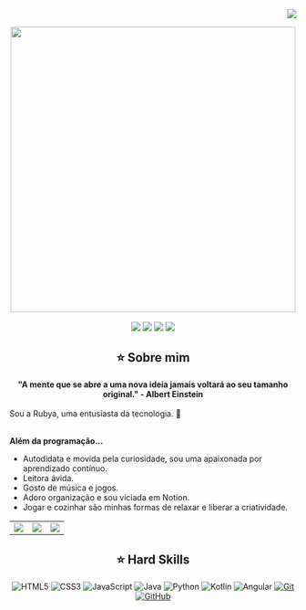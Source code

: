 <img align="right" src="https://komarev.com/ghpvc/?username=rcsv0dev&color=ff69b4"><br>
<div align="center">
  <a href="https://github.com/rcsv0dev">
    <img src="welcome.png" width="500">
  </a>
</div>
<br>

<div align="center">
  <!-- Work Links -->
    <a href="https://www.dio.me/users/rcsv_dev" target="_blank"><img src="https://img.shields.io/badge/-Meu%20Perfil%20na%20DIO-30A3DC?style=for-the-badge" target="_blank"></a>
  <a href="https://github.com/rubyavilarinho" target="_blank"><img src="https://img.shields.io/badge/GitHub-100000?style=for-the-badge&logo=github&logoColor=white" target="_blank"></a>
  <a href="https://www.linkedin.com/in/rubyavilarinho/" target="_blank"><img src="https://img.shields.io/badge/-LinkedIn-%230077B5?style=for-the-badge&logo=linkedin&logoColor=white" target="_blank"></a>
  <a href = "mailto:rcsv.dev@gmail.com"><img src="https://img.shields.io/badge/Gmail-D14836?style=for-the-badge&logo=gmail&logoColor=white"></a>

## ⭐️ Sobre mim
<div align="center">
  <b>"A mente que se abre a uma nova ideia jamais voltará ao seu tamanho original." - Albert Einstein</b>
</div><br>

<div align="left">
Sou a Rubya, uma entusiasta da tecnologia.  🌟
<br><br>
  
<b>Além da programação...</b><br>
- Autodidata e movida pela curiosidade, sou uma apaixonada por aprendizado contínuo.<br>
- Leitora ávida.<br>
- Gosto de música e jogos.<br>
- Adoro organização e sou viciada em Notion.<br>
- Jogar e cozinhar são minhas formas de relaxar e liberar a criatividade.
</div>

<div align="center">
  <table>
    <tr>
      <td><img src="https://64.media.tumblr.com/tumblr_lyxj33CYzW1qigluvo4_250.gif"></td>
      <td><img src="https://64.media.tumblr.com/tumblr_lyxj33CYzW1qigluvo5_250.gifv"></td>
      <td><img src="https://64.media.tumblr.com/tumblr_lyxj33CYzW1qigluvo6_250.gifv"></td>
    </tr>
  </table>
</div>

## ⭐️ Hard Skills
<div align="center">
  
![HTML5](https://img.shields.io/badge/HTML-000?style=for-the-badge&logo=html5&logoColor=30A3DC)
![CSS3](https://img.shields.io/badge/CSS3-000?style=for-the-badge&logo=css3&logoColor=E94D5F)
![JavaScript](https://img.shields.io/badge/JavaScript-000?style=for-the-badge&logo=javascript&logoColor=F7DF1E)
![Java](https://img.shields.io/badge/Java-000?style=for-the-badge&logo=java)
![Python](https://img.shields.io/badge/Python-000?style=for-the-badge&logo=python&logoColor=blue)
![Kotlin](https://img.shields.io/badge/Kotlin-000?&style=for-the-badge&logo=kotlin&logoColor=white)
![Angular](https://img.shields.io/badge/Angular-000?style=for-the-badge&logo=angular&logoColor=C3002F)
[![Git](https://img.shields.io/badge/Git-000?style=for-the-badge&logo=git&logoColor=E94D5F)](https://git-scm.com/doc) 
[![GitHub](https://img.shields.io/badge/GitHub-000?style=for-the-badge&logo=github&logoColor=30A3DC)](https://docs.github.com/)
<br>
</div>
